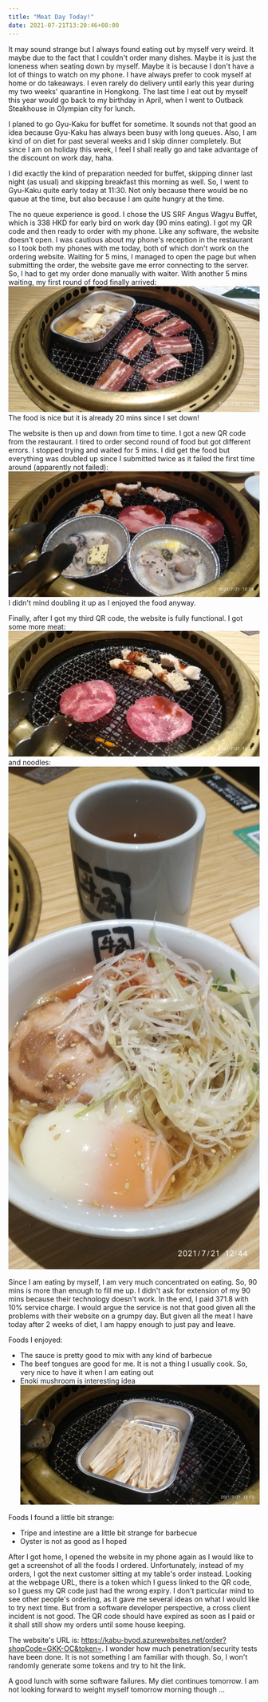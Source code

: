 ```yaml
---
title: "Meat Day Today!"
date: 2021-07-21T13:20:46+08:00
---
```


It may sound strange but I always found eating out by myself very weird. It maybe due to the fact that I couldn't order many dishes. Maybe it is just the loneness when seating down by myself. Maybe it is because I don't have a lot of things to watch on my phone. I have always prefer to cook myself at home or do takeaways. I even rarely do delivery until early this year during my two weeks' quarantine in Hongkong. The last time I eat out by myself this year would go back to my birthday in April, when I went to Outback Steakhouse in Olympian city for lunch.

I planed to go Gyu-Kaku for buffet for sometime. It sounds not that good an idea because Gyu-Kaku has always been busy with long queues. Also, I am kind of on diet for past several weeks and I skip dinner completely. But since I am on holiday this week, I feel I shall really go and take advantage of the discount on work day, haha.

I did exactly the kind of preparation needed for buffet, skipping dinner last night (as usual) and skipping breakfast this morning as well. So, I went to Gyu-Kaku quite early today at 11:30. Not only because there would be no queue at the time, but also because I am quite hungry at the time.

The no queue experience is good. I chose the US SRF Angus Wagyu Buffet, which is 338 HKD for early bird on work day (90 mins eating). I got my QR code and then ready to order with my phone. Like any software, the website doesn't open. I was cautious about my phone's reception in the restaurant so I took both my phones with me today, both of which don't work on the ordering website. Waiting for 5 mins, I managed to open the page but when submitting the order, the website gave me error connecting to the server. So, I had to get my order done manually with waiter. With another 5 mins waiting, my first round of food finally arrived:
![first](/meat/first.jpg)
The food is nice but it is already 20 mins since I set down!

The website is then up and down from time to time. I got a new QR code from the restaurant. I tired to order second round of food but got different errors. I stopped trying and waited for 5 mins. I did get the food but everything was doubled up since I submitted twice as it failed the first time around (apparently not failed):
![second](/meat/second.jpg)
I didn't mind doubling it up as I enjoyed the food anyway.

Finally, after I got my third QR code, the website is fully functional. I got some more meat:
![third](/meat/third.jpg)
and noodles:
![noodles](/meat/noodles.jpg)

Since I am eating by myself, I am very much concentrated on eating. So, 90 mins is more than enough to fill me up. I didn't ask for extension of my 90 mins because their technology doesn't work. In the end, I paid 371.8 with 10% service charge. I would argue the service is not that good given all the problems with their website on a grumpy day. But given all the meat I have today after 2 weeks of diet, I am happy enough to just pay and leave. 

Foods I enjoyed:
* The sauce is pretty good to mix with any kind of barbecue
* The beef tongues are good for me. It is not a thing I usually cook. So, very nice to have it when I am eating out
* Enoki mushroom is interesting idea
![mushroom](/meat/mushroom.jpg)

Foods I found a little bit strange:
* Tripe and intestine are a little bit strange for barbecue
* Oyster is not as good as I hoped

After I got home, I opened the website in my phone again as I would like to get a screenshot of all the foods I ordered. Unfortunately, instead of my orders, I got the next customer sitting at my table's order instead. Looking at the webpage URL, there is a token which I guess linked to the QR code, so I guess my QR code just had the wrong expiry. I don't particular mind to see other people's ordering, as it gave me several ideas on what I would like to try next time. But from a software developer perspective, a cross client incident is not good. The QR code should have expired as soon as I paid or it shall still show my orders until some house keeping.

The website's URL is: https://kabu-byod.azurewebsites.net/order?shopCode=GKK-OC&token=. I wonder how much penetration/security tests have been done. It is not something I am familiar with though. So, I won't randomly generate some tokens and try to hit the link.

A good lunch with some software failures. My diet continues tomorrow. I am not looking forward to weight myself tomorrow morning though ...